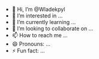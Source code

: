 - 👋 Hi, I’m @Wladekpyl
- 👀 I’m interested in ...
- 🌱 I’m currently learning ...
- 💞️ I’m looking to collaborate on ...
- 📫 How to reach me ...
- 😄 Pronouns: ...
- ⚡ Fun fact: ...

<!---
Wladekpyl/Wladekpyl is a ✨ special ✨ repository because its `README.md` (this file) appears on your GitHub profile.
You can click the Preview link to take a look at your changes.
--->
